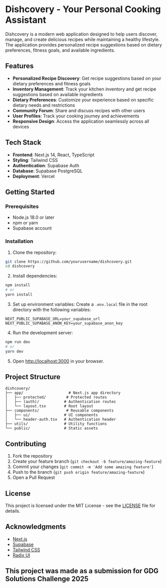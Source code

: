 # Dishcovery - Your Personal Cooking Assistant

Dishcovery is a modern web application designed to help users discover, manage, and create delicious recipes while maintaining a healthy lifestyle. The application provides personalized recipe suggestions based on dietary preferences, fitness goals, and available ingredients.

## Features

- **Personalized Recipe Discovery**: Get recipe suggestions based on your dietary preferences and fitness goals
- **Inventory Management**: Track your kitchen inventory and get recipe suggestions based on available ingredients
- **Dietary Preferences**: Customize your experience based on specific dietary needs and restrictions
- **Community Forum**: Share and discuss recipes with other users
- **User Profiles**: Track your cooking journey and achievements
- **Responsive Design**: Access the application seamlessly across all devices

## Tech Stack

- **Frontend**: Next.js 14, React, TypeScript
- **Styling**: Tailwind CSS
- **Authentication**: Supabase Auth
- **Database**: Supabase PostgreSQL
- **Deployment**: Vercel

## Getting Started

### Prerequisites

- Node.js 18.0 or later
- npm or yarn
- Supabase account

### Installation

1. Clone the repository:
```bash
git clone https://github.com/yourusername/dishcovery.git
cd dishcovery
```

2. Install dependencies:
```bash
npm install
# or
yarn install
```

3. Set up environment variables:
Create a `.env.local` file in the root directory with the following variables:
```env
NEXT_PUBLIC_SUPABASE_URL=your_supabase_url
NEXT_PUBLIC_SUPABASE_ANON_KEY=your_supabase_anon_key
```

4. Run the development server:
```bash
npm run dev
# or
yarn dev
```

5. Open [http://localhost:3000](http://localhost:3000) in your browser.

## Project Structure

```
dishcovery/
├── app/                    # Next.js app directory
│   ├── protected/         # Protected routes
│   ├── (auth)/           # Authentication routes
│   └── layout.tsx        # Root layout
├── components/            # Reusable components
│   ├── ui/               # UI components
│   └── header-auth.tsx   # Authentication header
├── utils/                # Utility functions
└── public/               # Static assets
```

## Contributing

1. Fork the repository
2. Create your feature branch (`git checkout -b feature/amazing-feature`)
3. Commit your changes (`git commit -m 'Add some amazing feature'`)
4. Push to the branch (`git push origin feature/amazing-feature`)
5. Open a Pull Request

## License

This project is licensed under the MIT License - see the [LICENSE](LICENSE) file for details.

## Acknowledgments

- [Next.js](https://nextjs.org/)
- [Supabase](https://supabase.com/)
- [Tailwind CSS](https://tailwindcss.com/)
- [Radix UI](https://www.radix-ui.com/)

## This project was made as a submission  for  GDG Solutions Challenge 2025 


